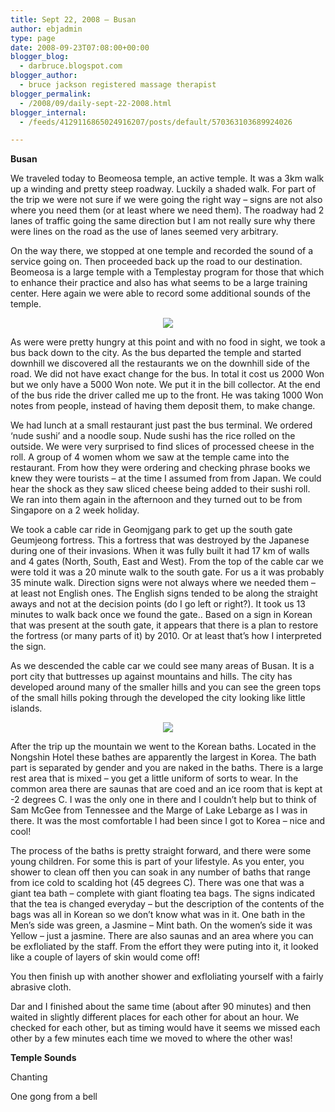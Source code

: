 ```yaml
---
title: Sept 22, 2008 – Busan
author: ebjadmin
type: page
date: 2008-09-23T07:08:00+00:00
blogger_blog:
  - darbruce.blogspot.com
blogger_author:
  - bruce jackson registered massage therapist
blogger_permalink:
  - /2008/09/daily-sept-22-2008.html
blogger_internal:
  - /feeds/4129116865024916207/posts/default/570363103689924026

---
```

**Busan**

We traveled today to Beomeosa temple, an active temple. It was a 3km walk up a winding and pretty steep roadway. Luckily a shaded walk. For part of the trip we were not sure if we were going the right way &#8211; signs are not also where you need them (or at least where we need them). The roadway had 2 lanes of traffic going the same direction but I am not really sure why there were lines on the road as the use of lanes seemed very arbitrary.

On the way there, we stopped at one temple and recorded the sound of a service going on. Then proceeded back up the road to our destination. Beomeosa is a large temple with a Templestay program for those that which to enhance their practice and also has what seems to be a large training center. Here again we were able to record some additional sounds of the temple.



<div style="clear: both;text-align: center">
  <a href="http://3.bp.blogspot.com/_bw64bfbbDEk/SNiXAfPPKTI/AAAAAAAAA0c/iMaY7IexgtM/s1600-h/IMG_1251.JPG" style="margin-left: 1em;margin-right: 1em"><img src="http://3.bp.blogspot.com/_bw64bfbbDEk/SNiXAfPPKTI/AAAAAAAAA0c/_fouSZXYExE/s320-R/IMG_1251.JPG" border="0" /></a>
</div>

As were were pretty hungry at this point and with no food in sight, we took a bus back down to the city. As the bus departed the temple and started downhill we discovered all the restaurants we on the downhill side of the road. We did not have exact change for the bus. In total it cost us 2000 Won but we only have a 5000 Won note. We put it in the bill collector. At the end of the bus ride the driver called me up to the front. He was taking 1000 Won notes from people, instead of having them deposit them, to make change.

We had lunch at a small restaurant just past the bus terminal. We ordered &#8216;nude sushi&#8217; and a noodle soup. Nude sushi has the rice rolled on the outside. We were very surprised to find slices of processed cheese in the roll. A group of 4 women whom we saw at the temple came into the restaurant. From how they were ordering and checking phrase books we knew they were tourists &#8211; at the time I assumed from from Japan. We could hear the shock as they saw sliced cheese being added to their sushi roll. We ran into them again in the afternoon and they turned out to be from Singapore on a 2 week holiday.

We took a cable car ride in Geomjgang park to get up the south gate Geumjeong fortress. This a fortress that was destroyed by the Japanese during one of their invasions. When it was fully built it had 17 km of walls and 4 gates (North, South, East and West). From the top of the cable car we were told it was a 20 minute walk to the south gate. For us a it was probably 35 minute walk. Direction signs were not always where we needed them – at least not English ones. The English signs tended to be along the straight aways and not at the decision points (do I go left or right?). It took us 13 minutes to walk back once we found the gate.. Based on a sign in Korean that was present at the south gate, it appears that there is a plan to restore the fortress (or many parts of it) by 2010. Or at least that&#8217;s how I interpreted the sign.

As we descended the cable car we could see many areas of Busan. It is a port city that buttresses up against mountains and hills. The city has developed around many of the smaller hills and you can see the green tops of the small hills poking through the developed the city looking like little islands.

<div style="clear: both;text-align: center">
  <a href="http://2.bp.blogspot.com/_bw64bfbbDEk/SNiWswTY7kI/AAAAAAAAA0U/w_YGn6Hxgqk/s1600-h/IMG_1253.JPG" style="margin-left: 1em;margin-right: 1em"><img src="http://2.bp.blogspot.com/_bw64bfbbDEk/SNiWswTY7kI/AAAAAAAAA0U/uoK5f-trFDo/s320-R/IMG_1253.JPG" border="0" /></a>
</div>

After the trip up the mountain we went to the Korean baths. Located in the Nongshin Hotel these bathes are apparently the largest in Korea. The bath part is separated by gender and you are naked in the baths. There is a large rest area that is mixed – you get a little uniform of sorts to wear. In the common area there are saunas that are coed and an ice room that is kept at -2 degrees C. I was the only one in there and I couldn&#8217;t help but to think of Sam McGee from Tennessee and the Marge of Lake Lebarge as I was in there. It was the most comfortable I had been since I got to Korea – nice and cool!

The process of the baths is pretty straight forward, and there were some young children. For some this is part of your lifestyle. As you enter, you shower to clean off then you can soak in any number of baths that range from ice cold to scalding hot (45 degrees C). There was one that was a giant tea bath – complete with giant floating tea bags. The signs indicated that the tea is changed everyday – but the description of the contents of the bags was all in Korean so we don&#8217;t know what was in it. One bath in the Men&#8217;s side was green, a Jasmine – Mint bath. On the women&#8217;s side it was Yellow – just a jasmine. There are also saunas and an area where you can be exfloliated by the staff. From the effort they were puting into it, it looked like a couple of layers of skin would come off!

You then finish up with another shower and exfloliating yourself with a fairly abrasive cloth.

Dar and I finished about the same time (about after 90 minutes) and then waited in slightly different places for each other for about an hour. We checked for each other, but as timing would have it seems we missed each other by a few minutes each time we moved to where the other was!

<span style="font-weight: bold">Temple Sounds</span>

Chanting

One gong from a bell